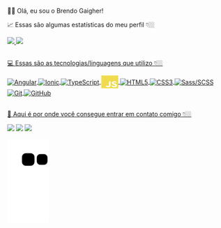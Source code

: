 <p>👋🏼 Olá, eu sou o Brendo Gaigher!</p>
<p>📈 Essas são algumas estatísticas do meu perfil 👇🏼</p>

<div>
  <a href="https://github.com/devbrendo">
  <img height="180em" src="https://github-readme-stats.vercel.app/api?username=devbrendo&show_icons=true&theme=dark&include_all_commits=true&count_private=true"/>
  <img height="180em" src="https://github-readme-stats.vercel.app/api/top-langs/?username=devbrendo&layout=compact&langs_count=7&theme=dark"/>
</div>

<div style="display: inline_block"><br>
  <p>💻 Essas são as tecnologias/linguagens que utilizo 👇🏼</p>
  <img align="center" alt="Angular" height="30" width="40" 
       src="https://cdn.jsdelivr.net/gh/devicons/devicon/icons/angularjs/angularjs-original.svg">
  <img align="center" alt="Ionic" height="30" width="40" 
       src="https://cdn.jsdelivr.net/gh/devicons/devicon/icons/ionic/ionic-original.svg">
  <img align="center" alt="TypeScript" height="30" width="40" 
       src="https://cdn.jsdelivr.net/gh/devicons/devicon/icons/typescript/typescript-original.svg">
  <img align="center" alt="JavaScript" height="30" width="40" 
       src="https://raw.githubusercontent.com/devicons/devicon/master/icons/javascript/javascript-plain.svg">
  <img align="center" alt="HTML5" height="30" width="40" 
       src="https://cdn.jsdelivr.net/gh/devicons/devicon/icons/html5/html5-original.svg">
  <img align="center" alt="CSS3" height="30" width="40" 
       src="https://cdn.jsdelivr.net/gh/devicons/devicon/icons/css3/css3-original.svg">
  <img align="center" alt="Sass/SCSS" height="30" width="40" 
       src="https://cdn.jsdelivr.net/gh/devicons/devicon/icons/sass/sass-original.svg">
  <img align="center" alt="Git" height="30" width="40" 
       src="https://cdn.jsdelivr.net/gh/devicons/devicon/icons/git/git-original.svg">
  <img align="center" alt="GitHub" height="30" width="40" 
       src="https://cdn.jsdelivr.net/gh/devicons/devicon/icons/github/github-original.svg">
</div>

  

<div> <br>
   <p>📱 Aqui é por onde você consegue entrar em contato comigo 👇🏼</p>
  <a href="https://www.instagram.com/brendogaigher/" target="_blank"><img src="https://img.shields.io/badge/-Instagram-%23E4405F?style=for-the-badge&logo=instagram&logoColor=white" target="_blank"></a>
  <a href = "mailto:devbrendo@gmail.com"><img src="https://img.shields.io/badge/-Gmail-%23333?style=for-the-badge&logo=gmail&logoColor=white" target="_blank"></a>
  <a href="www.linkedin.com/in/brendofelixgaigher" target="_blank"><img src="https://img.shields.io/badge/-LinkedIn-%230077B5?style=for-the-badge&logo=linkedin&logoColor=white" target="_blank"></a>  
  
   ![Snake animation](https://github.com/devbrendo/devbrendo/blob/output/github-contribution-grid-snake.svg)
  
</div>
